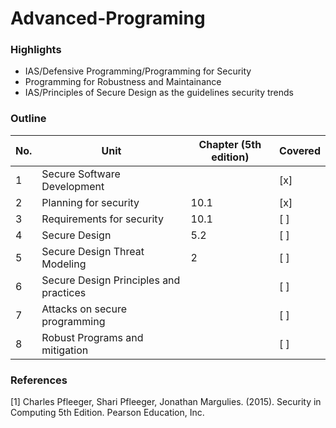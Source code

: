 # Advanced-Programing
### Highlights
- IAS/Defensive Programming/Programming for Security
- Programming for Robustness and Maintainance
- IAS/Principles of Secure Design as the guidelines security trends

### Outline
| No. | Unit | Chapter (5th edition) | Covered |
| --- | --- | --- | ---- |
| 1 | Secure Software Development | | [x] |
| 2 | Planning for security | 10.1 | [x] |
| 3 | Requirements for security | 10.1 | [ ] |
| 4 | Secure Design | 5.2 | [ ] |
| 5 | Secure Design Threat Modeling | 2 | [ ] |
| 6 | Secure Design Principles and practices |  | [ ] |
| 7 | Attacks on secure programming |  | [ ] |
| 8 | Robust Programs and mitigation |  | [ ] |


### References
[1] Charles Pfleeger, Shari Pfleeger, Jonathan Margulies. (2015). Security in Computing 5th Edition. Pearson Education, Inc.

